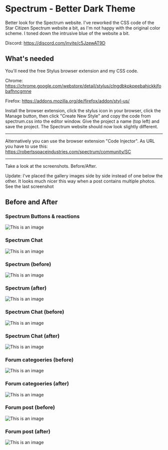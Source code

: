 # Spectrum - Better Dark Theme
Better look for the Spectrum website. I've reworked the CSS code of the Star Citizen Spectrum website a bit, as I'm not happy with the original color scheme. I toned down the intrusive blue of the website a bit.

Discord: https://discord.com/invite/c5JzewAT9D


## What's needed

You'll need the free Stylus browser extension and my CSS code.

Chrome: https://chrome.google.com/webstore/detail/stylus/clngdbkpkpeebahjckkjfobafhncgmne

Firefox: https://addons.mozilla.org/de/firefox/addon/styl-us/

Install the browser extension, click the stylus icon in your browser, click the Manage button, then click "Create New Style" and copy the code from spectrum.css into the editor window. Give the project a name (top left) and save the project. The Spectrum website should now look slightly different.

---
Alternatively you can use the browser extension "Code Injector". As URL you have to use this: https://robertsspaceindustries.com/spectrum/community/SC

---
Take a look at the screenshots. Before/After.

Update: I've placed the gallery images side by side instead of one below the other. It looks much nicer this way when a post contains multiple photos. See the last screenshot

## Before and After

### Spectrum Buttons & reactions
![This is an image](https://i.imgur.com/4JKLtch.png)

### Spectrum Chat
![This is an image](https://i.imgur.com/0a2OJAx.png)

### Spectrum (before)
![This is an image](https://i.imgur.com/BKB460I.png)

### Spectrum (after)
![This is an image](https://i.imgur.com/Ay3Jn0K.png)

### Spectrum Chat (before)
![This is an image](https://i.imgur.com/X8Gn5ua.png)

### Spectrum Chat (after)
![This is an image](https://i.imgur.com/VQeGlZJ.png)

### Forum categoeries (before)
![This is an image](https://i.imgur.com/OUl7IPx.png)

### Forum categoeries (after)
![This is an image](https://i.imgur.com/p7mAZmI.png)

### Forum post (before)
![This is an image](https://i.imgur.com/dXrzO3Q.png)

### Forum post (after)
![This is an image](https://i.imgur.com/ygDeJMP.png)
